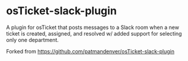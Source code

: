 # osTicket-slack-plugin

A plugin for osTicket that posts messages to a Slack room when a new ticket is created, assigned, and resolved w/ added support for selecting only one department.

Forked from https://github.com/patmandenver/osTicket-slack-plugin
